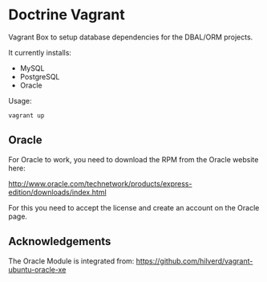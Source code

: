 # Doctrine Vagrant

Vagrant Box to setup database dependencies for the DBAL/ORM projects.

It currently installs:

- MySQL
- PostgreSQL
- Oracle

Usage:

    vagrant up

## Oracle

For Oracle to work, you need to download the RPM from the Oracle website here:

http://www.oracle.com/technetwork/products/express-edition/downloads/index.html

For this you need to accept the license and create an account on the Oracle page.

## Acknowledgements

The Oracle Module is integrated from: https://github.com/hilverd/vagrant-ubuntu-oracle-xe
